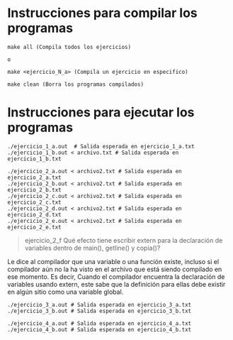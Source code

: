 # Instrucciones para compilar los programas

```
make all (Compila todos los ejercicios)

o

make <ejercicio_N_a> (Compila un ejercicio en especifico)
```

```
make clean (Borra los programas compilados)
```

# Instrucciones para ejecutar los programas

```
./ejercicio_1_a.out  # Salida esperada en ejercicio_1_a.txt
./ejercicio_1_b.out < archivo.txt # Salida esperada en ejercicio_1_b.txt
```

```
./ejercicio_2_a.out < archivo2.txt # Salida esperada en ejercicio_2_a.txt
./ejercicio_2_b.out < archivo2.txt # Salida esperada en ejercicio_2_b.txt
./ejercicio_2_c.out < archivo2.txt # Salida esperada en ejercicio_2_c.txt
./ejercicio_2_d.out < archivo2.txt # Salida esperada en ejercicio_2_d.txt
./ejercicio_2_e.out < archivo2.txt # Salida esperada en ejercicio_2_e.txt
```
> ejercicio_2_f
Qué efecto tiene escribir extern para la declaración de variables dentro de main(), getline() y copia()?

Le dice al compilador que una variable o una función existe, incluso si el compilador aún no la ha visto en el archivo que está siendo compilado en ese momento. Es decir, Cuando el compilador encuentra la declaración de variables usando extern, este sabe que la definición para ellas debe existir en algún sitio como una variable global.


```
./ejercicio_3_a.out # Salida esperada en ejercicio_3_a.txt
./ejercicio_3_b.out # Salida esperada en ejercicio_3_b.txt
```

```
./ejercicio_4_a.out # Salida esperada en ejercicio_4_a.txt
./ejercicio_4_b.out # Salida esperada en ejercicio_4_b.txt
```
